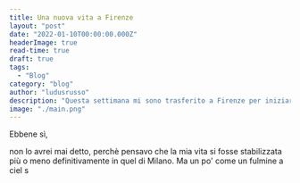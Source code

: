 ```yaml
---
title: Una nuova vita a Firenze
layout: "post"
date: "2022-01-10T00:00:00.000Z"
headerImage: true
read-time: true
draft: true
tags:
  - "Blog"
category: "blog"
author: "ludusrusso"
description: "Questa settimana mi sono trasferito a Firenze per iniziare una nuova avventura"
image: "./main.png"
---
```


Ebbene sì,

non lo avrei mai detto, perchè pensavo che la mia vita si fosse stabilizzata più o meno definitivamente in quel di Milano.
Ma un po' come un fulmine a ciel s
